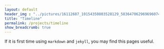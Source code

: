 ```yaml
---
layout: default
header_img : "../pictures/16112687_10154350803528129_5836470629696960746_o.jpg"
title: "Timeline"
permalink: /projects/timeline
show_breadcrumb: true
---
```


If it is first time using `markdown` and `jekyll`, you may find this pages useful.